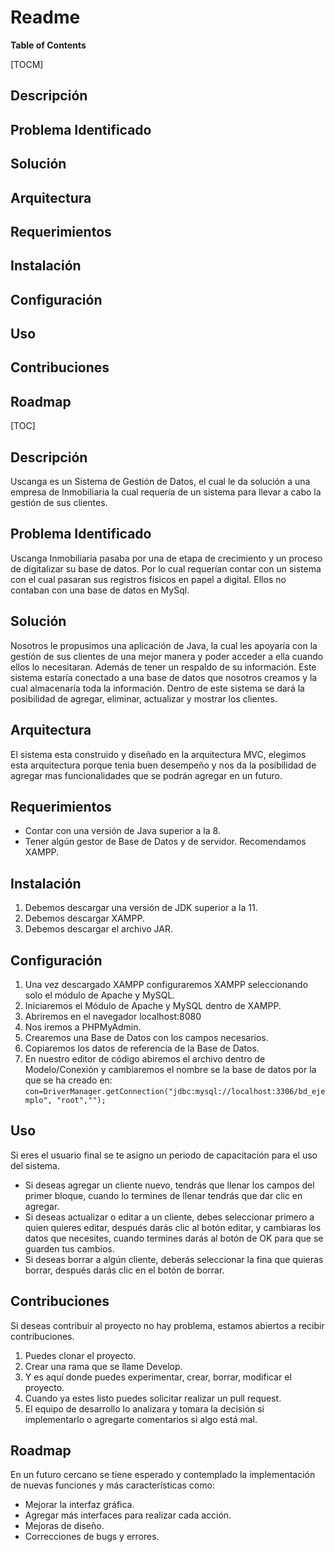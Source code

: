 # Readme

**Table of Contents**

[TOCM]
## Descripción
## Problema Identificado
## Solución
## Arquitectura
## Requerimientos
## Instalación
## Configuración
## Uso
## Contribuciones
## Roadmap

[TOC]

## Descripción
Uscanga es un Sistema de Gestión de Datos, el cual le da solución a una empresa de Inmobiliaria la cual requería de un sistema para llevar a cabo la gestión de sus clientes. 

## Problema Identificado
Uscanga Inmobiliaria pasaba por una de etapa de crecimiento y un proceso de digitalizar su base de datos. Por lo cual requerían contar con un sistema con el cual pasaran sus registros físicos en papel a digital. Ellos no contaban con una base de datos en MySql.

## Solución
Nosotros le propusimos una aplicación de Java, la cual les apoyaría con la gestión de sus clientes de una mejor manera y poder acceder a ella cuando ellos lo necesitaran. Además de tener un respaldo de su información. Este sistema estaría conectado a una base de datos que nosotros creamos y la cual almacenaría toda la información. Dentro de este sistema se dará la posibilidad de agregar, eliminar, actualizar y mostrar los clientes.

## Arquitectura
El sistema esta construido y diseñado en la arquitectura MVC, elegimos esta arquitectura porque tenia buen desempeño y nos da la posibilidad de agregar mas funcionalidades que se podrán agregar en un futuro.

## Requerimientos
- Contar con una versión de Java superior a la 8.
- Tener algún gestor de Base de Datos y de servidor. Recomendamos XAMPP.

## Instalación
1. Debemos descargar una versión de JDK superior a la 11.
2. Debemos descargar XAMPP. 
3. Debemos descargar el archivo JAR. 

## Configuración
1. Una vez descargado XAMPP configuraremos XAMPP seleccionando solo el módulo de Apache y MySQL.
2. Iniciaremos el Módulo de Apache y MySQL dentro de XAMPP. 
3. Abriremos en el navegador localhost:8080 
4. Nos iremos a PHPMyAdmin. 
5. Crearemos una Base de Datos con los campos necesarios. 
6. Copiaremos los datos de referencia de la Base de Datos. 
7. En nuestro editor de código abiremos el archivo dentro de Modelo/Conexión y cambiaremos el nombre se la base de datos por la que se ha creado  en:
`con=DriverManager.getConnection("jdbc:mysql://localhost:3306/bd_ejemplo", "root","");`

## Uso
Si eres el usuario final se te asigno un periodo de capacitación para el uso del sistema.
- Si deseas agregar un cliente nuevo, tendrás que llenar los campos del primer bloque, cuando lo termines de llenar tendrás que dar clic en agregar.
- Si deseas actualizar o editar a un cliente, debes seleccionar primero a quien quieres editar, después darás clic al botón editar, y cambiaras los datos que necesites, cuando termines darás al botón de OK para que se guarden tus cambios.
- Si deseas borrar a algún cliente, deberás seleccionar la fina que quieras borrar, después darás clic en el botón de borrar.

## Contribuciones
Si deseas contribuir al proyecto no hay problema, estamos abiertos a recibir contribuciones. 
1. Puedes clonar el proyecto.
2. Crear una rama que se llame Develop.
3. Y es aquí donde puedes experimentar, crear, borrar, modificar el proyecto.
4. Cuando ya estes listo puedes solicitar realizar un pull request.
5. El equipo de desarrollo lo analizara y tomara la decisión si implementarlo o agregarte comentarios si algo está mal.

## Roadmap
En un futuro cercano se tiene esperado y contemplado la implementación de nuevas funciones y más características como:
- Mejorar la interfaz gráfica.
- Agregar más interfaces para realizar cada acción.
- Mejoras de diseño.
- Correcciones de bugs y errores.
